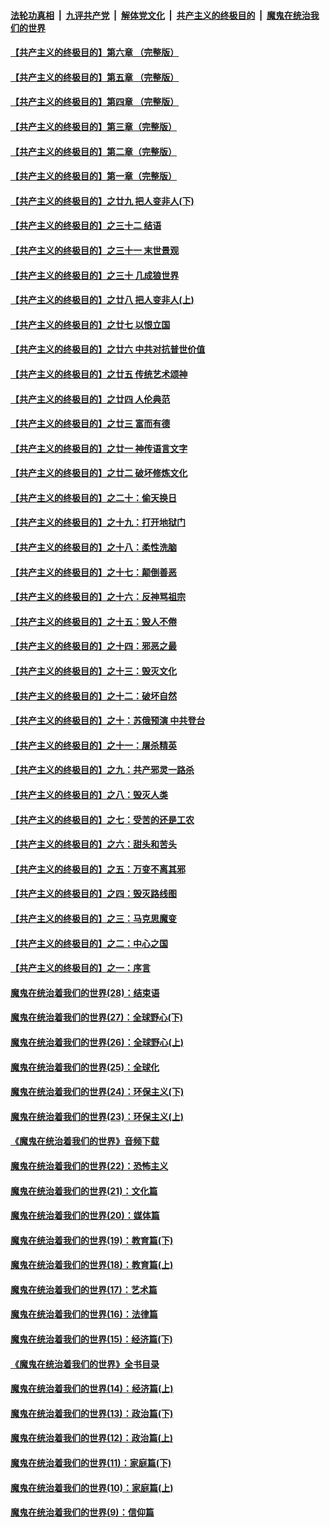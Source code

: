 ####  [法轮功真相](../../../../basic/blob/master/README.md?t=06151831) &nbsp;|&nbsp; [九评共产党](../../../../9ping.md/blob/master/README.md?t=06151831) &nbsp;|&nbsp; [解体党文化](../../../../jtdwh.md/blob/master/README.md?t=06151831)  &nbsp;|&nbsp; [共产主义的终极目的](../../../../gczydzjmd.md/blob/master/README.md?t=06151831) &nbsp;|&nbsp; [魔鬼在统治我们的世界](../../../../mgztzwmdsj.md/blob/master/README.md?t=06151831) 

#### [【共产主义的终极目的】第六章 （完整版）](../pages/nsc422/n11428913.md?t=06151831) 

#### [【共产主义的终极目的】第五章 （完整版）](../pages/nsc422/n11428912.md?t=06151831) 

#### [【共产主义的终极目的】第四章 （完整版）](../pages/nsc422/n11428907.md?t=06151831) 

#### [【共产主义的终极目的】第三章（完整版）](../pages/nsc422/n11428848.md?t=06151831) 

#### [【共产主义的终极目的】第二章（完整版）](../pages/nsc422/n11428831.md?t=06151831) 

#### [【共产主义的终极目的】第一章（完整版）](../pages/nsc422/n11417651.md?t=06151831) 

#### [【共产主义的终极目的】之廿九 把人变非人(下)](../pages/nsc422/n11344140.md?t=06151831) 

#### [【共产主义的终极目的】之三十二 结语](../pages/nsc422/n11360535.md?t=06151831) 

#### [【共产主义的终极目的】之三十一 末世景观](../pages/nsc422/n11351129.md?t=06151831) 

#### [【共产主义的终极目的】之三十 几成狼世界](../pages/nsc422/n11348280.md?t=06151831) 

#### [【共产主义的终极目的】之廿八 把人变非人(上)](../pages/nsc422/n11340492.md?t=06151831) 

#### [【共产主义的终极目的】之廿七 以恨立国](../pages/nsc422/n11336944.md?t=06151831) 

#### [【共产主义的终极目的】之廿六 中共对抗普世价值](../pages/nsc422/n11324785.md?t=06151831) 

#### [【共产主义的终极目的】之廿五 传统艺术颂神](../pages/nsc422/n11296396.md?t=06151831) 

#### [【共产主义的终极目的】之廿四 人伦典范](../pages/nsc422/n11296397.md?t=06151831) 

#### [【共产主义的终极目的】之廿三 富而有德](../pages/nsc422/n11283598.md?t=06151831) 

#### [【共产主义的终极目的】之廿一 神传语言文字](../pages/nsc422/n11263265.md?t=06151831) 

#### [【共产主义的终极目的】之廿二 破坏修炼文化](../pages/nsc422/n11245728.md?t=06151831) 

#### [【共产主义的终极目的】之二十：偷天换日](../pages/nsc422/n11238846.md?t=06151831) 

#### [【共产主义的终极目的】之十九：打开地狱门](../pages/nsc422/n11206376.md?t=06151831) 

#### [【共产主义的终极目的】之十八：柔性洗脑](../pages/nsc422/n11199994.md?t=06151831) 

#### [【共产主义的终极目的】之十七：颠倒善恶](../pages/nsc422/n11179782.md?t=06151831) 

#### [【共产主义的终极目的】之十六：反神骂祖宗](../pages/nsc422/n11166798.md?t=06151831) 

#### [【共产主义的终极目的】之十五：毁人不倦](../pages/nsc422/n11166792.md?t=06151831) 

#### [【共产主义的终极目的】之十四：邪恶之最](../pages/nsc422/n11150249.md?t=06151831) 

#### [【共产主义的终极目的】之十三：毁灭文化](../pages/nsc422/n11135227.md?t=06151831) 

#### [【共产主义的终极目的】之十二：破坏自然](../pages/nsc422/n11135214.md?t=06151831) 

#### [【共产主义的终极目的】之十：苏俄预演 中共登台](../pages/nsc422/n11118424.md?t=06151831) 

#### [【共产主义的终极目的】之十一：屠杀精英](../pages/nsc422/n11118442.md?t=06151831) 

#### [【共产主义的终极目的】之九：共产邪灵一路杀](../pages/nsc422/n11114139.md?t=06151831) 

#### [【共产主义的终极目的】之八：毁灭人类](../pages/nsc422/n11108503.md?t=06151831) 

#### [【共产主义的终极目的】之七：受苦的还是工农](../pages/nsc422/n11101809.md?t=06151831) 

#### [【共产主义的终极目的】之六：甜头和苦头](../pages/nsc422/n11096971.md?t=06151831) 

#### [【共产主义的终极目的】之五：万变不离其邪](../pages/nsc422/n11091285.md?t=06151831) 

#### [【共产主义的终极目的】之四：毁灭路线图](../pages/nsc422/n11086284.md?t=06151831) 

#### [【共产主义的终极目的】之三：马克思魔变](../pages/nsc422/n11061941.md?t=06151831) 

#### [【共产主义的终极目的】之二：中心之国](../pages/nsc422/n11047728.md?t=06151831) 

#### [【共产主义的终极目的】之一：序言](../pages/nsc422/n11086077.md?t=06151831) 

#### [魔鬼在统治着我们的世界(28)：结束语](../pages/nsc422/n10936246.md?t=06151831) 

#### [魔鬼在统治着我们的世界(27)：全球野心(下)](../pages/nsc422/n10928319.md?t=06151831) 

#### [魔鬼在统治着我们的世界(26)：全球野心(上)](../pages/nsc422/n10900318.md?t=06151831) 

#### [魔鬼在统治着我们的世界(25)：全球化](../pages/nsc422/n10788205.md?t=06151831) 

#### [魔鬼在统治着我们的世界(24)：环保主义(下)](../pages/nsc422/n10695307.md?t=06151831) 

#### [魔鬼在统治着我们的世界(23)：环保主义(上)](../pages/nsc422/n10688613.md?t=06151831) 

#### [《魔鬼在统治着我们的世界》音频下载](../pages/nsc422/n10635553.md?t=06151831) 

#### [魔鬼在统治着我们的世界(22)：恐怖主义](../pages/nsc422/n10614727.md?t=06151831) 

#### [魔鬼在统治着我们的世界(21)：文化篇](../pages/nsc422/n10597706.md?t=06151831) 

#### [魔鬼在统治着我们的世界(20)：媒体篇](../pages/nsc422/n10586579.md?t=06151831) 

#### [魔鬼在统治着我们的世界(19)：教育篇(下)](../pages/nsc422/n10564808.md?t=06151831) 

#### [魔鬼在统治着我们的世界(18)：教育篇(上)](../pages/nsc422/n10526970.md?t=06151831) 

#### [魔鬼在统治着我们的世界(17)：艺术篇](../pages/nsc422/n10499093.md?t=06151831) 

#### [魔鬼在统治着我们的世界(16)：法律篇](../pages/nsc422/n10485969.md?t=06151831) 

#### [魔鬼在统治着我们的世界(15)：经济篇(下)](../pages/nsc422/n10469975.md?t=06151831) 

#### [《魔鬼在统治着我们的世界》全书目录](../pages/nsc422/n10464261.md?t=06151831) 

#### [魔鬼在统治着我们的世界(14)：经济篇(上)](../pages/nsc422/n10457370.md?t=06151831) 

#### [魔鬼在统治着我们的世界(13)：政治篇(下)](../pages/nsc422/n10448270.md?t=06151831) 

#### [魔鬼在统治着我们的世界(12)：政治篇(上)](../pages/nsc422/n10444576.md?t=06151831) 

#### [魔鬼在统治着我们的世界(11)：家庭篇(下)](../pages/nsc422/n10440961.md?t=06151831) 

#### [魔鬼在统治着我们的世界(10)：家庭篇(上)](../pages/nsc422/n10435448.md?t=06151831) 

#### [魔鬼在统治着我们的世界(9)：信仰篇](../pages/nsc422/n10432159.md?t=06151831) 

